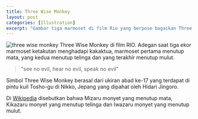 ```yaml
---
title: Three Wise Monkey
layout: post
categories: [Illustration]
excerpt: "Gambar tiga marmoset di film Rio yang berpose bagaikan Three Wise Monkey yang terkenal."
---
```


<img class="gambar" alt="three wise monkey" src="https://lh5.googleusercontent.com/-SvcpdQ8GRCc/Ti2mJt5BnjI/AAAAAAAAAJQ/nAnU8k09ujQ/marmoset2.png">
Three Wise Monkey di film RIO. Adegan saat tiga ekor marmoset ketakutan menghadapi kakaktua, marmoset pertama menutup mata, yang kedua menutup telinga dan yang terakhir menutup mulut.

>"see no evil, hear no evil, speak no evil"

Simbol Three Wise Monkey berasal dari ukiran abad ke-17 yang terdapat di pintu kuil Tosho-gu di Nikko, Jepang yang dipahat oleh Hidari Jingoro.

Di [Wikipedia](http://en.wikipedia.org/wiki/Three_wise_monkeys) disebutkan bahwa Mizaru monyet yang menutup mata, Kikazaru monyet yang menutup telinga dan Iwazaru monyet yang menutup mulut.